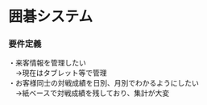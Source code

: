 # 囲碁システム

### 要件定義
・来客情報を管理したい  
　→現在はタブレット等で管理  
・お客様同士の対戦成績を日別、月別でわかるようにしたい  
　→紙ベースで対戦成績を残しており、集計が大変  
 
